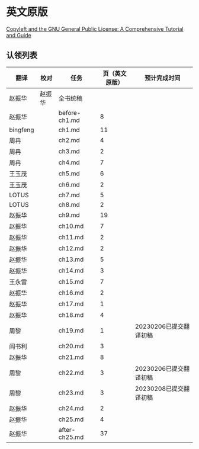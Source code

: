 # 英文原版

[Copyleft and the GNU General Public License: A Comprehensive Tutorial and Guide](../../attachments/comprehensive-gpl-guide.pdf)

## 认领列表

| 翻译 | 校对  |  任务                                                               | 页（英文原版） | 预计完成时间 |
| ----| -- | ---------------------------------------------------------------- | ------- | ------ |
| 赵振华 | 赵振华   | 全书统稿 |                                                              |         |        |
| 赵振华 |  | before-ch1.md  | 8  |  |
| bingfeng |  | ch1.md         | 11  |  |
| 周冉 |  | ch2.md         | 4  |  |
| 周冉 |  | ch3.md         | 2 |  |
| 周冉 |  | ch4.md         | 7 |  |
| 王玉茂|  | ch5.md         | 6 |  |
| 王玉茂|  | ch6.md         | 2 |  |
| LOTUS  |  | ch7.md         | 5 |  |
| LOTUS  |  | ch8.md         | 2 |  |
| 赵振华 |  | ch9.md         | 19 |  |
| 赵振华 |  | ch10.md        | 7 |  |
| 赵振华 |  | ch11.md        | 2 |  |
| 赵振华 |  | ch12.md        | 2 |  |
| 赵振华 |  | ch13.md        | 5 |  |
| 赵振华  |  | ch14.md        | 3 |  |
| 王永雷 |  | ch15.md        | 7 |  |
| 赵振华 |  | ch16.md        | 2 |  |
| 赵振华 |  | ch17.md        | 1 |  |
| 赵振华 |  | ch18.md        | 4 |  |
| 周黎 |  | ch19.md        | 1 |20230206已提交翻译初稿  |
| 阎书利 |  | ch20.md        | 3 |  |
| 赵振华 |  | ch21.md        | 8 |  |
| 周黎 |  | ch22.md        | 3 | 20230206已提交翻译初稿  |
| 周黎 |  | ch23.md        | 3 | 20230208已提交翻译初稿  |
| 赵振华 |  | ch24.md        | 2 |  |
| 赵振华 |  | ch25.md        | 4 |  |
| 赵振华 |  | after-ch25.md  | 37  |  |
